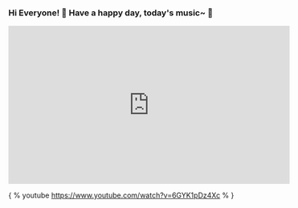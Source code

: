 ### Hi Everyone! 👋 Have a happy day, today's music~  :star2:

<iframe width="560" height="315" src="https://www.youtube.com/embed/" frameborder="0" allowfullscreen></iframe>

 { % youtube https://www.youtube.com/watch?v=6GYK1pDz4Xc % }

<!--
**choijisoo-94/choijisoo-94** is a ✨ _special_ ✨ repository because its `README.md` (this file) appears on your GitHub profile.

Here are some ideas to get you started:

- 🔭 I’m currently working on ...
- 🌱 I’m currently learning ...
- 👯 I’m looking to collaborate on ...
- 🤔 I’m looking for help with ...
- 💬 Ask me about ...
- 📫 How to reach me: ...
- 😄 Pronouns: ...
- ⚡ Fun fact: ...
-->

